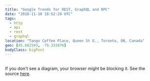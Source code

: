 ```yaml
---
title: "Google Trends for REST, GraphQL and RPC"
date: "2018-11-10 18:52:29 UTC"
tags:
  - http
  - api
  - rest
  - graphql
location: "Tango Coffee Place, Queen St E., Toronto, ON, Canada"
geo: [45.662593, -79.333876]
bodyClass: bigPost
---
```

<div style="margin: 30px; max-width: 800px; width: 100%">
  <script type="text/javascript" src="https://ssl.gstatic.com/trends_nrtr/1605_RC01/embed_loader.js"></script>
  <script type="text/javascript">
    trends.embed.renderExploreWidget("TIMESERIES", {"comparisonItem":[{"keyword":"rest api","geo":"","time":"today 5-y"},{"keyword":"RPC","geo":"","time":"today 5-y"},{"keyword":"GraphQL","geo":"","time":"today 5-y"}],"category":5,"property":""}, {"exploreQuery":"cat=5&date=today%205-y&q=rest%20api,RPC,GraphQL","guestPath":"https://trends.google.com:443/trends/embed/"});
  </script>
</div>

If you don't see a diagram, your browser might be blocking it. See the source [here][1].

[1]: https://trends.google.com/trends/explore?cat=5&date=today%205-y&q=rest%20api,RPC,GraphQL

